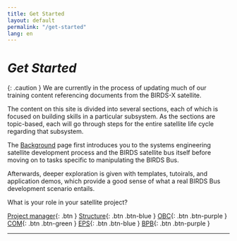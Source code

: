 ```yaml
---
title: Get Started
layout: default
permalink: "/get-started"
lang: en
---
```


# *Get Started*

{: .caution }
We are currently in the process of updating much of our training content referencing documents from the BIRDS-X satellite.


The content on this site is divided into several sections, each of which is focused on building skills in a particular subsystem. As the sections are topic-based, each will go through steps for the entire satellite life cycle regarding that subsystem.

   
   The [Background] page first introduces you to the systems engineering satellite development process and the BIRDS satellite bus itself before moving on to tasks specific to manipulating the BIRDS Bus. 
   
Afterwards, deeper exploration is given with templates, tutoirals, and application demos, which provide a good sense of what a real BIRDS Bus development scenario entails.

What is your role in your satellite project?

[Project manager]({{site.url}}/pm/guide/){: .btn }
[Structure]({{site.url}}/structure/guide){: .btn .btn-blue }
[OBC]({{site.url}}/obc/guide){: .btn .btn-purple }
[COM]({{site.url}}/com/guide){: .btn .btn-green }
[EPS]({{site.url}}/eps/guide){: .btn .btn-blue }
[BPB]({{site.url}}/bpb/guide){: .btn .btn-purple  }

----

[Background]: {{site.url}}